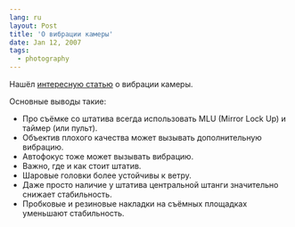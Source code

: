 ```yaml
---
lang: ru
layout: Post
title: 'О вибрации камеры'
date: Jan 12, 2007
tags:
  - photography
---
```


Нашёл [интересную статью](http://markins.com/charlie/report.html "About Tripod, Head & Vibration") о вибрации камеры.

Основные выводы такие:

- Про съёмке со штатива всегда использовать MLU (Mirror Lock Up) и таймер (или пульт).
- Объектив плохого качества может вызывать дополнительную вибрацию.
- Автофокус тоже может вызывать вибрацию.
- Важно, где и как стоит штатив.
- Шаровые головки более устойчивы к ветру.
- Даже просто наличие у штатива центральной штанги значительно снижает стабильность.
- Пробковые и резиновые накладки на съёмных площадках уменьшают стабильность.
